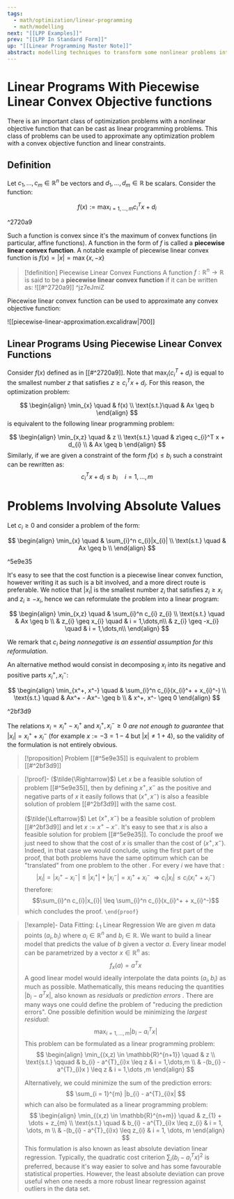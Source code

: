 ```yaml
---
tags:
  - math/optimization/linear-programming
  - math/modelling
next: "[[LPP Examples]]"
prev: "[[LPP In Standard Form]]"
up: "[[Linear Programming Master Note]]"
abstract: modelling techniques to transform some nonlinear problems into linear programs
---
```


# Linear Programs With Piecewise Linear Convex Objective functions
There is an important class of optimization problems with a nonlinear objective function that can be cast as linear programming problems.
This class of problems can be used to approximate any optimization problem with a convex objective function and linear constraints.
## Definition

Let $c_1,\dots, c_{m} \in \mathbb{R}^n$ be vectors and $d_1, \dots, d_{m} \in \mathbb{R}$ be scalars. Consider the function:

$$
f(x) := \max_{i=1,\dots,m} c_{i}^T x + d_{i}
$$

^2720a9

Such a function is convex since it's the maximum of convex functions (in particular,  affine functions). A function in the form of $f$ is called a **piecewise linear convex function**. A notable example of piecewise linear convex function is $f(x) = |x| = \max \{ x,-x\}$

> [!definition] Piecewise Linear Convex Functions
> A function $f : \mathbb{R}^n \to \mathbb{R}$ is said to be a **piecewise linear convex function** if it can be written as:
> ![[#^2720a9]] ^jz7eJmiZ

Piecewise linear convex function can be used to approximate any convex objective function:

![[piecewise-linear-approximation.excalidraw|700]]

## Linear Programs Using Piecewise Linear Convex Functions
Consider $f(x)$ defined as in [[#^2720a9]]. Note that $\max_{i} (c_{i}^T + d_{i})$ is equal to the smallest number $z$ that satisfies $z \geq c_{i}^T x + d_{i}$. For this reason, the optimization problem:

$$
\begin{align}
\min_{x} \quad & f(x) \\
\text{s.t.}\quad & Ax \geq b
\end{align}
$$
is equivalent to the following linear programming problem:

$$
\begin{align}
\min_{x,z} \quad & z \\
\text{s.t.} \quad & z\geq c_{i}^T x + d_{i} \\
& Ax \geq b
\end{align}
$$
Similarly, if we are given a constraint of the form $f(x) \leq b_{i}$ such a constraint can be rewritten as:
$$
c_{i}^Tx + d_{i} \leq b_{i} \quad i = 1,\dots,m
$$

# Problems Involving Absolute Values
Let $c_i \geq 0$ and consider a problem of the form:

$$
\begin{align}
\min_{x} \quad & \sum_{i}^n c_{i}|x_{i}| \\
\text{s.t.} \quad & Ax \geq b \\
\end{align}
$$

^5e9e35

It's easy to see that the cost function is a piecewise linear convex function, however writing it as such is a bit involved, and a more direct route is preferable.
We notice that $|x_{i}|$ is the smallest number $z_i$ that satisfies $z_{i} \geq x_{i}$ and $z_i \geq -x_i$, hence we can reformulate the problem into a linear program:

$$
\begin{align}
\min_{x,z} \quad & \sum_{i}^n c_{i} z_{i} \\
\text{s.t.} \quad & Ax \geq b \\
& z_{i} \geq x_{i} \quad & i = 1,\dots,n\\
& z_{i} \geq -x_{i} \quad & i = 1,\dots,n\\
\end{align}
$$

We remark that $c_i$ *being nonnegative is an essential assumption for this reformulation*.

An alternative method would consist in decomposing $x_{i}$ into its negative and positive parts $x_i^+, x_i^-$:

$$
\begin{align}
\min_{x^+, x^-} \quad & \sum_{i}^n c_{i}(x_{i}^+ + x_{i}^-) \\
\text{s.t.} \quad & Ax^+ - Ax^- \geq b \\
& x^+, x^- \geq 0
\end{align}
$$

^2bf3d9

The relations $x_i = x_i^+ - x_i^+$ and $x_i^+, x_i^- \geq 0$  *are not enough to guarantee* that $|x_i| = x_i^+ + x_i^-$ (for example $x := -3 = 1-4$ but $|x| \neq 1+4$), so the validity of the formulation is not entirely obvious.

> [!proposition]
> Problem [[#^5e9e35]] is equivalent to problem [[#^2bf3d9]]

>[!proof]-
> ($\tilde{\Rightarrow}$) Let $x$ be a feasible solution of problem [[#^5e9e35]], then by defining $x^+,x^-$ as the positive and negative parts of $x$ it easily follows that $(x^+,x^-)$ is also a feasible solution of problem [[#^2bf3d9]] with the same cost.
> 
> ($\tilde{\Leftarrow}$) Let $(x^+,x^-)$ be a feasible solution of problem [[#^2bf3d9]] and let $x := x^+ - x^-$. It's easy to see that $x$ is also a feasible solution for problem [[#^5e9e35]].
> To conclude the proof we just need to show that the cost of $x$ is smaller than the cost of  $(x^+,x^-)$. Indeed, in that case we would conclude, using the first part of the proof, that both problems have the same optimum which can be "translated" from one problem to the other .
> For every $i$ we have that :
> $$|x_{i}| = |x_{i}^+ - x_{i}^-| \leq |x_{i}^+| + |x_{i}^-| = x_{i}^+ + x_{i}^- \; \Rightarrow c_{i}|x_{i}| \leq c_{i}(x_{i}^+ + x_{i}^-)$$
> therefore:
> $$\sum_{i}^n c_{i}|x_{i}| \leq \sum_{i}^n c_{i}(x_{i}^+ + x_{i}^-)$$
> which concludes the proof.
> `\end{proof}`

> [!example]- Data Fitting: $L_{1}$ Linear Regression
> We are given $m$ data points $(a_{i},b_{i})$ where $a_{i} \in \mathbb{R}^{n}$ and $b_{i} \in \mathbb{R}$. We want to build a linear model that predicts the value of $b$ given a vector $a$. Every linear model can be parametrized by a vector $x \in \mathbb{R}^{n}$  as:
> $$
> f_{x}(a) = a^{T}x
> $$
> A good linear model would ideally interpolate the data points $(a_{i},b_{i})$ as much as possible. Mathematically, this means reducing the quantities $|b_{i} - a^{T}x|$, also known as *residuals* or *prediction errors* .
> There are many ways one could define the problem of "reducing the prediction errors". One possible definition would be minimizing the *largest residual*:
> $$
> \max_{i = 1,\dots,m} |b_{i} - a_{i}^{T}x|
> $$
> This problem can be formulated as a linear programming problem:
> $$
> \begin{align} 
>  \min_{(x,z) \in \mathbb{R}^{n+1}} \quad & z  \\ 
> \text{s.t.} \qquad & b_{i} - a^{T}_{i}x \leq z & i = 1,\dots,m \\
> & -(b_{i} - a^{T}_{i}x )  \leq z & i = 1,\dots ,m
>  \end{align}
> $$
> 
> Alternatively, we could minimize the sum of the prediction errors:
> $$
> \sum_{i = 1}^{m} |b_{i} - a^{T}_{i}x|
> $$
> which can also be formulated as a linear programming problem:
> $$
> \begin{align} 
>  \min_{(x,z) \in \mathbb{R}^{n+m}} \quad &  z_{1} + \dots + z_{m} \\ 
> \text{s.t.} \quad &  b_{i} - a^{T}_{i}x \leq z_{i} & i = 1, \dots, m \\
> & -(b_{i} - a^{T}_{i}x) \leq z_{i} & i = 1, \dots, m
>  \end{align}
> $$
> This formulation is also known as least absolute deviation linear regression. Typically, the quadratic cost criterion $\sum_{i}(b_{i} - a^{T}_{i}x)^{2}$ is preferred, because it's way easier to solve and has some favourable statistical properties. However, the least absolute deviation can prove useful when one needs a more robust linear regression against outliers in the data set.
